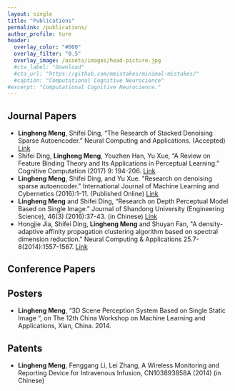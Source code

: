 ```yaml
---
layout: single
title: "Publications"
permalink: /publications/
author_profile: ture
header:
  overlay_color: "#000"
  overlay_filter: "0.5"
  overlay_image: /assets/images/head-picture.jpg
  #cta_label: "Download"
  #cta_url: "https://github.com/mmistakes/minimal-mistakes/"
  #caption: "Computational Cognitive Neurocience"
#excerpt: "Computational Cognitive Neurocience."
---
```

## Journal Papers ##
- **Lingheng Meng**, Shifei Ding, “The Research of Stacked Denoising Sparse Autoencoder.” Neural Computing and Applications. (Accepted) [Link](https://link.springer.com/article/10.1007/s00521-016-2790-x)
- Shifei Ding, **Lingheng Meng**, Youzhen Han, Yu Xue, “A Review on Feature Binding Theory and Its Applications in Perceptual Learning.” Cognitive Computation (2017) 9: 194-206.   [Link](https://link.springer.com/article/10.1007/s12559-016-9446-0)
- **Lingheng Meng**, Shifei Ding, and Yu Xue. "Research on denoising sparse autoencoder." International Journal of Machine Learning and Cybernetics (2016):1-11. (Published Online) [Link](https://link.springer.com/article/10.1007%2Fs13042-016-0550-y)
- **Lingheng Meng** and Shifei Ding, “Research on Depth Perceptual Model Based on Single Image.” Journal of Shandong University (Engineering Science), 46(3) (2016):37-43. (in Chinese) [Link](http://www.cnki.com.cn/Article/CJFDTotal-SDGY201603006.htm)
- Hongjie Jia, Shifei Ding, **Lingheng Meng** and Shuyan Fan, "A density-adaptive affinity propagation clustering algorithm based on spectral dimension reduction." Neural Computing & Applications 25.7-8(2014):1557-1567. [Link](https://link.springer.com/article/10.1007/s00521-014-1628-7)

## Conference Papers ##


## Posters ##
- **Lingheng Meng**, “3D Scene Perception System Based on Single Static Image “, on The 12th China Workshop on Machine Learning and Applications, Xian, China. 2014.


## Patents ##
- **Lingheng Meng**, Fenggang Li, Lei Zhang, A Wireless Monitoring and Reporting Device for Intravenous Infusion, CN103893858A (2014) (in Chinese)




